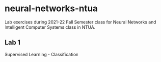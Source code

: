 # neural-networks-ntua
Lab exercises during 2021-22 Fall Semester class for Neural Networks and Intelligent Computer Systems class in NTUA.
## Lab 1
Supervised Learning - Classification
